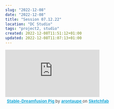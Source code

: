 ```yaml
---
slug: "2022-12-08"
date: "2022-12-08"
title: "Session 07.12.22"
location: "DC Studio"
tags: "project2, studio"
created: 2022-12-08T11:51:12+01:00
updated: 2022-12-08T11:07:13+01:00
---
```


<div class="sketchfab-embed-wrapper"> <iframe title="Stable-Dreamfusion Pig" frameborder="0" allowfullscreen mozallowfullscreen="true" webkitallowfullscreen="true" allow="autoplay; fullscreen; xr-spatial-tracking" xr-spatial-tracking execution-while-out-of-viewport execution-while-not-rendered web-share src="https://sketchfab.com/models/0af6d95988e44c73a693c45e1db44cad/embed?autospin=1&autostart=1&ui_theme=dark&dnt=1"> </iframe> <p style="font-size: 13px; font-weight: normal; margin: 5px; color: #4A4A4A;"> <a href="https://sketchfab.com/3d-models/stable-dreamfusion-pig-0af6d95988e44c73a693c45e1db44cad?utm_medium=embed&utm_campaign=share-popup&utm_content=0af6d95988e44c73a693c45e1db44cad" target="_blank" style="font-weight: bold; color: #1CAAD9;"> Stable-Dreamfusion Pig </a> by <a href="https://sketchfab.com/arontaupe?utm_medium=embed&utm_campaign=share-popup&utm_content=0af6d95988e44c73a693c45e1db44cad" target="_blank" style="font-weight: bold; color: #1CAAD9;"> arontaupe </a> on <a href="https://sketchfab.com?utm_medium=embed&utm_campaign=share-popup&utm_content=0af6d95988e44c73a693c45e1db44cad" target="_blank" style="font-weight: bold; color: #1CAAD9;">Sketchfab</a></p></div>

